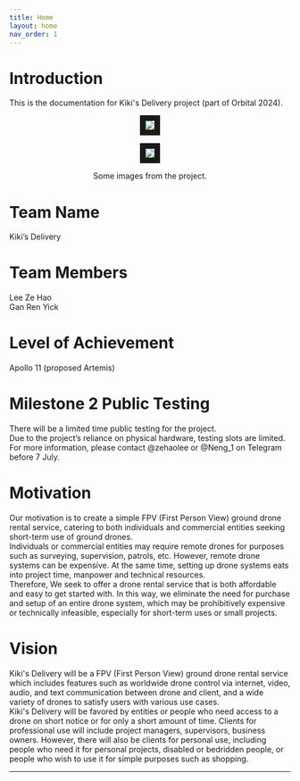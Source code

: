 ```yaml
---
title: Home
layout: home
nav_order: 1
---
```


# Introduction
This is the documentation for Kiki's Delivery project (part of Orbital 2024).  
  
<p align="center">
<img src="https://github.com/user-attachments/assets/bd7bf045-a402-40a0-a17a-096ea8285c5f" border="10"/>  
</p>
<p align="center">
<img src="https://github.com/LeeZeHao/Kiki_Delivery_Docs/assets/46279960/c2f61b30-4e17-48de-a977-1f0bf137aabe" border="10"/>  
</p>
<p align="center">
Some images from the project.
</p>

# Team Name
Kiki’s Delivery

# Team Members
Lee Ze Hao  
Gan Ren Yick

# Level of Achievement
Apollo 11 (proposed Artemis)  
  
# Milestone 2 Public Testing
There will be a limited time public testing for the project.  
Due to the project’s reliance on physical hardware, testing slots are limited.   
For more information, please contact @zehaolee or @Neng_1 on Telegram before 7 July.
  
  
# Motivation
Our motivation is to create a simple FPV (First Person View) ground drone rental service, catering to both individuals and commercial entities seeking short-term use of ground drones.  
Individuals or commercial entities may require remote drones for purposes such as surveying, supervision, patrols, etc.  However, remote drone systems can be expensive. At the same time, setting up drone systems eats into project time, manpower and technical resources.  
Therefore, We seek to offer a drone rental service that is both affordable and easy to get started with. In this way, we eliminate the need for purchase and setup of an entire drone system, which may be prohibitively expensive or technically infeasible, especially for short-term uses or small projects.

# Vision
Kiki's Delivery will be a FPV (First Person View) ground drone rental service which includes features such as worldwide drone control via internet, video, audio, and text communication between drone and client, and a wide variety of drones to satisfy users with various use cases.  
Kiki's Delivery will be favored by entities or people who need access to a drone on short notice or for only a short amount of time. Clients for professional use will include project managers, supervisors, business owners. However, there will also be clients for personal use, including people who need it for personal projects, disabled or bedridden people, or people who wish to use it for simple purposes such as shopping.

----

[Just the Docs]: https://just-the-docs.github.io/just-the-docs/
[GitHub Pages]: https://docs.github.com/en/pages
[README]: https://github.com/just-the-docs/just-the-docs-template/blob/main/README.md
[Jekyll]: https://jekyllrb.com
[GitHub Pages / Actions workflow]: https://github.blog/changelog/2022-07-27-github-pages-custom-github-actions-workflows-beta/
[use this template]: https://github.com/just-the-docs/just-the-docs-template/generate
